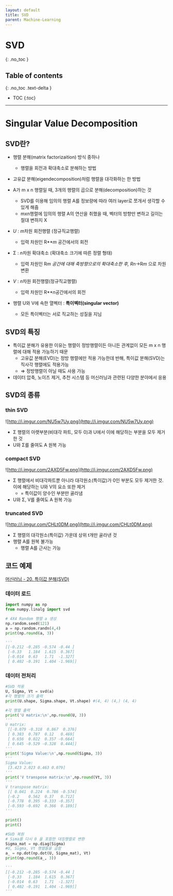 ```yaml
---
layout: default
title: SVD
parent: Machine-Learning
---
```


# SVD
{: .no_toc }

## Table of contents
{: .no_toc .text-delta }

- TOC
{:toc}

---

# Singular Value Decomposition

## SVD란?

- 행렬 분해(matrix factorizaition) 방식 중하나
    - 행렬을 회전과 확대축소로 분해하는 방법
- 고유값 분해(eigendecomposition)처럼 행렬을 대각화하는 한 방법


- A가 m x n 행렬일 때, 3개의 행렬의 곱으로 분해(decomposition)하는 것
    - SVD를 이용해 임의의 행렬 A를 정보량에 따라 여러 layer로 쪼개서 생각할 수 있게 해줌
    - mxn행렬에 임의의 행렬 A의 연산을 취했을 때, 벡터의 방향만 변하고 길이는 절대 변하지 X


- *U* : *m*차원 회전행렬 (정규직교행렬)
    - 입력 차원인 R***m* 공간에서의 회전
- Σ : *n*차원 확대축소 (확대축소 크기에 따른 정렬 형태)
    - 입력 차원인 R***m* 공간에 대해 축방향으로의 확대축소한 후, R*n*→R*m* 으로 차원 변환
- *V* : *n*차원 회전행렬(정규직교행렬)
    - 입력 차원인 R***n*공간에서의 회전

- 행렬 U와 V에 속한 열벡터 : **특이벡터(singular vector)**
    - 모든 특이벡터는 서로 직교하는 성질을 지님

## SVD의 특징

- 특이값 분해가 유용한 이유는 행렬이 정방행렬이든 아니든 관계없이 모든 m x n 행렬에 대해 적용 가능하기 때문
    - 고유값 분해(EVD)는 정방 행렬에만 적용 가능한데 반해, 특이값 분해(SVD)는 직사각 행렬에도 적용가능
    - ⇒ 정방행렬이 아닐 때도 사용 가능
- 데이터 압축, 노이즈 제거, 추천 시스템 등 머신러닝과 관련된 다양한 분야에서 응용

## SVD의 종류

### thin SVD

![http://i.imgur.com/NU5w7Uy.png](http://i.imgur.com/NU5w7Uy.png)

- Σ 행렬의 아랫부분(비대각 파트, 모두 0)과 U에서 이에 해당하는 부분을 모두 제거한 것
- U와 Σ를 줄여도 A 원복 가능

### compact SVD

![http://i.imgur.com/2AXD5Fw.png](http://i.imgur.com/2AXD5Fw.png)

- Σ 행렬에서 비대각파트뿐 아니라 대각원소(특이값)가 0인 부분도 모두 제거한 것. 이에 해당하는 U와 V의 요소 또한 제거
    - = 특이값이 양수인 부분만 골라냄
- U와 Σ, V를 줄여도 A 원복 가능

### truncated SVD

![http://i.imgur.com/CHLt0DM.png](http://i.imgur.com/CHLt0DM.png)

- Σ 행렬의 대각원소(특이값) 가운데 상위 t개만 골라낸 것
- 행렬 A를 원복 불가능
    - 행렬 A를 근사는 가능

## 코드 예제


[머신러닝 - 20. 특이값 분해(SVD)](https://bkshin.tistory.com/entry/%EB%A8%B8%EC%8B%A0%EB%9F%AC%EB%8B%9D-20-%ED%8A%B9%EC%9D%B4%EA%B0%92-%EB%B6%84%ED%95%B4Singular-Value-Decomposition)

### 데이터 로드

```python
import numpy as np
from numpy.linalg import svd

# 4X4 Random 행렬 a 생성 
np.random.seed(121)
a = np.random.randn(4,4)
print(np.round(a, 3))

'''
[[-0.212 -0.285 -0.574 -0.44 ]
 [-0.33   1.184  1.615  0.367]
 [-0.014  0.63   1.71  -1.327]
 [ 0.402 -0.191  1.404 -1.969]]
```

### 데이터 전처리

```python
#SVD 적용
U, Sigma, Vt = svd(a)
#각 행렬의 크기 출력
print(U.shape, Sigma.shape, Vt.shape) #(4, 4) (4,) (4, 4)

#각 행렬 출력
print('U matrix:\n',np.round(U, 3))
'''
U matrix:
 [[-0.079 -0.318  0.867  0.376]
 [ 0.383  0.787  0.12   0.469]
 [ 0.656  0.022  0.357 -0.664]
 [ 0.645 -0.529 -0.328  0.444]]
'''
print('Sigma Value:\n',np.round(Sigma, 3))
'''
Sigma Value:
 [3.423 2.023 0.463 0.079]
'''
print('V transpose matrix:\n',np.round(Vt, 3))
'''
V transpose matrix:
 [[ 0.041  0.224  0.786 -0.574]
 [-0.2    0.562  0.37   0.712]
 [-0.778  0.395 -0.333 -0.357]
 [-0.593 -0.692  0.366  0.189]]
'''

print()
print()

#SVD 복원
# Sima를 다시 0 을 포함한 대칭행렬로 변환
Sigma_mat = np.diag(Sigma)
#U, Sigma, Vt 행렬들을 곱함
a_ = np.dot(np.dot(U, Sigma_mat), Vt)
print(np.round(a_, 3))

'''
[[-0.212 -0.285 -0.574 -0.44 ]
 [-0.33   1.184  1.615  0.367]
 [-0.014  0.63   1.71  -1.327]
 [ 0.402 -0.191  1.404 -1.969]]
'''
```